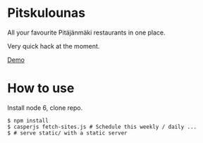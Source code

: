 # Pitskulounas

All your favourite Pitäjänmäki restaurants in one place.

Very quick hack at the moment.

[Demo](http://pitskulounas.motleyagency.com)

# How to use

Install node 6, clone repo.
```
$ npm install
$ casperjs fetch-sites.js # Schedule this weekly / daily ...
$ # serve static/ with a static server
```
